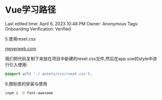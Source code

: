 # Vue学习路径

Last edited time: April 6, 2023 10:48 PM
Owner: Anonymous
Tags: Onboarding
Verification: Verified

5.使用reset.css

[meyerweb.com](https://meyerweb.com/eric/tools/css/reset/)

我们把代码复制下来放在项目中新建的reset.css文件,然后在app.vue的style中进行引入使用:

```css
@import url( './ assets/css/reset.css');
```

6.图标库的安装与使用

```bash
cnpm i -D font-awesome
```